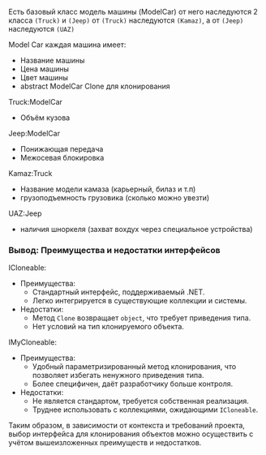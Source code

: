   Есть базовый класс модель машины (ModelCar)
  от него наследуются 2 класса ``(Truck)`` и ``(Jeep)``
  от ```(Truck)``` наследуются ```(Kamaz)```,  а от ``(Jeep)`` наследуются ``(UAZ)``

 Model Car каждая машина имеет:
* Название машины
* Цена машины
* Цвет машины
* abstract ModelCar Clone для клонирования

 Truck:ModelCar
* Объём кузова

 Jeep:ModelCar
* Понижающая передача
* Межосевая блокировка

 Kamaz:Truck
* Название модели камаза (карьерный, билаз и т.п)
* грузоподъемность грузовика (сколько можно увезти)

 UAZ:Jeep
*  наличия шноркеля (захват вохдух через специальное устройства)

 ### Вывод: Преимущества и недостатки интерфейсов
 ICloneable:
  * Преимущества:
      - Стандартный интерфейс, поддерживаемый .NET.
      - Легко интегрируется в существующие коллекции и системы.
  * Недостатки:
      - Метод `Clone` возвращает `object`, что требует приведения типа.
      - Нет условий на тип клонируемого объекта.

 IMyCloneable:
  * Преимущества:
      - Удобный параметризированный метод клонирования, что позволяет избегать ненужного приведения типа.
      - Более специфичен, даёт разработчику больше контроля.
  * Недостатки:
      - Не является стандартом, требуется собственная реализация.
      - Труднее использовать с коллекциями, ожидающими `ICloneable`.

 Таким образом, в зависимости от контекста и требований проекта, выбор интерфейса для клонирования объектов можно 
 осуществить с учётом вышеизложенных преимуществ и недостатков.